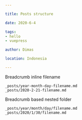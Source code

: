 ```yaml
---

title: Posts structure

date: 2020-6-4

tags:
- hello
- vuepress

author: Dimas

location: Indonesia

---
```


Breadcrumb inline filename
```text
_posts/year-month-day-filename.md
_posts/2020-2-21-filename.md
```

Breadcrumb based nested folder
```text
_posts/year/month/day/filename.md
_posts/2020/1/30/filename.md
```
